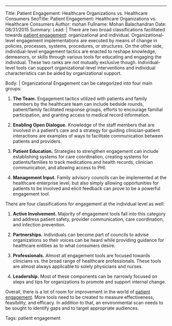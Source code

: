 ---
Title: Patient Engagement: Healthcare Organizations vs. Healthcare Consumers
SeoTitle: Patient Engagement: Healthcare Organizations vs. Healthcare Consumers
Author: mohan
Fullname: Mohan Balachandran
Date: 08/31/2015
Summary: 
Lead: |
There are two broad classifications facilitated towards [patient engagement](https://catalyze.io/solutions/patient-engagement): organizational and individual. Organizational-level engagement implementations are executed by means of change in policies, processes, systems, procedures, or structures. On the other side, individual-level engagement tactics are enacted to reshape knowledge, demeanors, or skills through various tools for educating and engaging the individual. These two ranks are not mutually exclusive though. Individual-level tools can support organizational-level interventions and individual characteristics can be aided by organizational support. 

Body: |
Organizational Engagement can be categorized into four main groups:

1. **The Team.** Engagement tactics utilized with patients and family members by the healthcare team can include bedside rounds, patient/family facilitated response groups, efforts to encourage familial participation, and granting access to medical record information. 

2. **Enabling Open Dialogue.** Knowledge of the staff members that are involved in a patient’s care and a strategy for guiding clinician-patient interactions are examples of ways to facilitate communication between patients and providers. 

3. **Patient Education.** Strategies to strengthen engagement can include establishing systems for care coordination, creating systems for patients/families to track medications and health records, clinician communication, and allowing access to PHI.

4. **Management Input.** Family advisory councils can be implemented at the healthcare enterprise level, but also simply allowing opportunities for patients to be involved and elicit feedback can prove to be a powerful engagement tool.

There are four classifications for engagement at the individual level as well:

1. **Active Involvement.** Majority of engagement tools fall into this category and address patient safety, provider communication, care coordination, and infection prevention.

2. **Partnerships.** Individuals can become part of councils to advise organizations so their voices can be heard while providing guidance for healthcare entities as to what consumers desire. 

3. **Professionals.** Almost all engagement tools are focused towards clinicians vs. the broad range of healthcare professionals. These tools are almost always applicable to solely physicians and nurses.

4. **Leadership.** Most of these components can be narrowly focused on steps and tips for organizations to promote and support internal change.

Overall, there is a lot of room for improvement in the world of [patient engagement](https://catalyze.io/solutions/patient-engagement). More tools need to be created to measure effectiveness, feasibility, and efficacy. In addition to that, an environmental scan needs to be sought to identify gaps and to target appropriate audiences.

Tags: patient engagement
